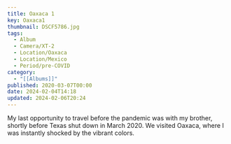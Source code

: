 ```yaml
---
title: Oaxaca 1
key: Oaxaca1
thumbnail: DSCF5786.jpg
tags:
  - Album
  - Camera/XT-2
  - Location/Oaxaca
  - Location/Mexico
  - Period/pre-COVID
category:
  - "[[Albums]]"
published: 2020-03-07T00:00
date: 2024-02-04T14:18
updated: 2024-02-06T20:24
---
```

My last opportunity to travel before the pandemic was with my brother, shortly before Texas shut down in March 2020. We visited Oaxaca, where I was instantly shocked by the vibrant colors.
